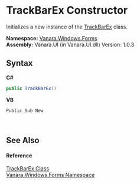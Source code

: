# TrackBarEx Constructor 
 

Initializes a new instance of the <a href="13f0013e-1c7e-6cb9-8787-d9ab3a2640ed">TrackBarEx</a> class.

**Namespace:**&nbsp;<a href="c580cf52-4028-70db-28d0-f9b1abc03861">Vanara.Windows.Forms</a><br />**Assembly:**&nbsp;Vanara.UI (in Vanara.UI.dll) Version: 1.0.3

## Syntax

**C#**<br />
``` C#
public TrackBarEx()
```

**VB**<br />
``` VB
Public Sub New
```

<br />

## See Also


#### Reference
<a href="13f0013e-1c7e-6cb9-8787-d9ab3a2640ed">TrackBarEx Class</a><br /><a href="c580cf52-4028-70db-28d0-f9b1abc03861">Vanara.Windows.Forms Namespace</a><br />